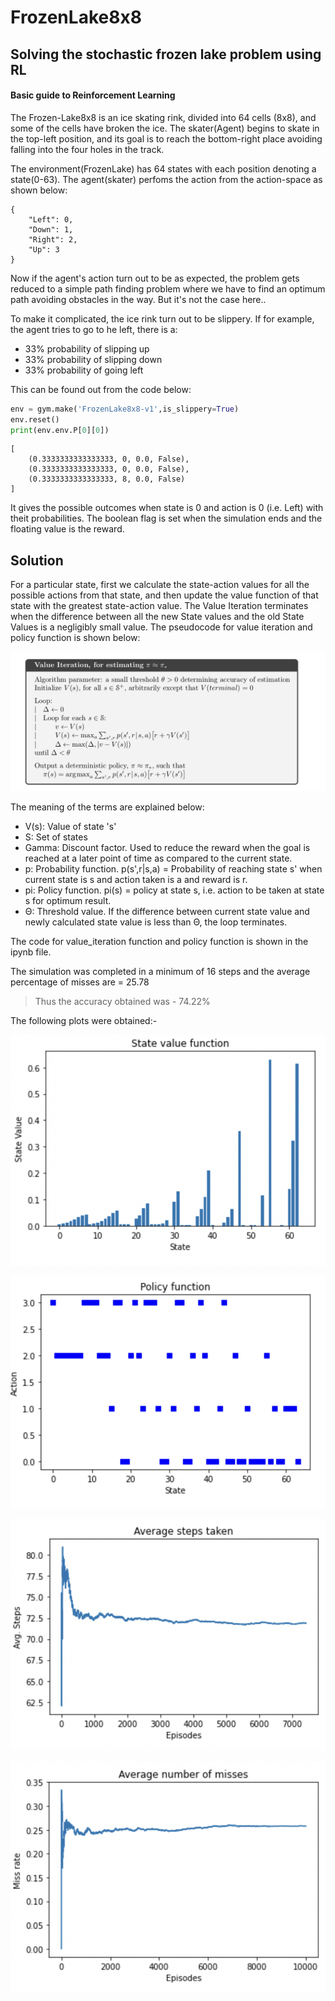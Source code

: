# FrozenLake8x8

## Solving the stochastic frozen lake problem using RL

#### Basic guide to Reinforcement Learning

The Frozen-Lake8x8 is an ice skating rink, divided into 64 cells (8x8), and some of the cells have broken the ice. The skater(Agent) begins to skate in the top-left position, and its goal is to reach the bottom-right place avoiding falling into the four holes in the track.

The environment(FrozenLake) has 64 states with each position denoting a state(0-63). The agent(skater) perfoms the action from the action-space as shown below:

```
{
    "Left": 0,
    "Down": 1,
    "Right": 2,
    "Up": 3
}
```

Now if the agent's action turn out to be as expected, the problem gets reduced to a simple path finding problem where we have to find an optimum path avoiding obstacles in the way. But it's not the case here..

To make it complicated, the ice rink turn out to be slippery. If for example, the agent tries to go to he left, there is a:

- 33% probability of slipping up
- 33% probability of slipping down
- 33% probability of going left

This can be found out from the code below:

```py
env = gym.make('FrozenLake8x8-v1',is_slippery=True)
env.reset()
print(env.env.P[0][0])
```

```
[
    (0.3333333333333333, 0, 0.0, False),
    (0.3333333333333333, 0, 0.0, False),
    (0.3333333333333333, 8, 0.0, False)
]
```

It gives the possible outcomes when state is 0 and action is 0 (i.e. Left) with theit probabilities. The boolean flag is set when the simulation ends and the floating value is the reward.

## Solution

For a particular state, first we calculate the state-action values for all the possible actions from that state, and then update the value function of that state with the greatest state-action value. The Value Iteration terminates when the difference between all the new State values and the old State Values is a negligibly small value. The pseudocode for value iteration and policy function is shown below:

![Value Iteration & Policy](./images/value_iteration.png)

The meaning of the terms are explained below:

- V(s): Value of state 's'
- S: Set of states
- Gamma: Discount factor. Used to reduce the reward when the goal is reached at a later point of time as compared to the current state.
- p: Probability function. p(s',r|s,a) = Probability of reaching state s' when current state is s and action taken is a and reward is r.
- pi: Policy function. pi(s) = policy at state s, i.e. action to be taken at state s for optimum result.
- Θ: Threshold value. If the difference between current state value and newly calculated state value is less than Θ, the loop terminates.

The code for value_iteration function and policy function is shown in the ipynb file.

The simulation was completed in a minimum of 16 steps and the average percentage of misses are = 25.78

> Thus the accuracy obtained was - 74.22%

The following plots were obtained:-

![Value Iteration & Policy](./images/state_value.png)

![Value Iteration & Policy](./images/policy.png)

![Value Iteration & Policy](./images/steps.png)

![Value Iteration & Policy](./images/misses.png)

